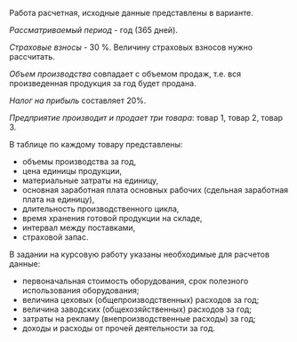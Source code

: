 Работа расчетная, исходные данные представлены в варианте.

*Рассматриваемый период* - год (365 дней). 
 
*Страховые взносы* - 30 %. Величину страховых взносов нужно рассчитать. 
 
*Объем производства* совпадает с объемом продаж, т.е. вся произведенная продукция за год будет продана.
 
*Налог на прибыль* составляет 20%.

*Предприятие производит и продает три товара*: товар 1, товар 2, товар 3.

В таблице по каждому товару представлены:

- объемы производства за год,
- цена единицы продукции,
- материальные затраты на единицу,
- основная заработная плата основных рабочих (сдельная заработная плата на единицу),
- длительность производственного цикла,
- время хранения готовой продукции на складе,
- интервал между поставками, 
- страховой запас. 

В задании на курсовую работу указаны необходимые для расчетов данные:

- первоначальная стоимость оборудования, срок полезного использования оборудования; 
- величина цеховых (общепроизводственных) расходов за год; 
- величина заводских (общехозяйственных) расходов за год; 
- затраты на рекламу (внепроизводственные расходы) за год; 
- доходы и расходы от прочей деятельности за год.
